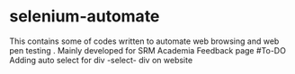 # selenium-automate

This contains some of codes written to automate web browsing and web pen testing .
Mainly developed for SRM Academia Feedback page
#To-DO
Adding auto select for div -select- div on website
